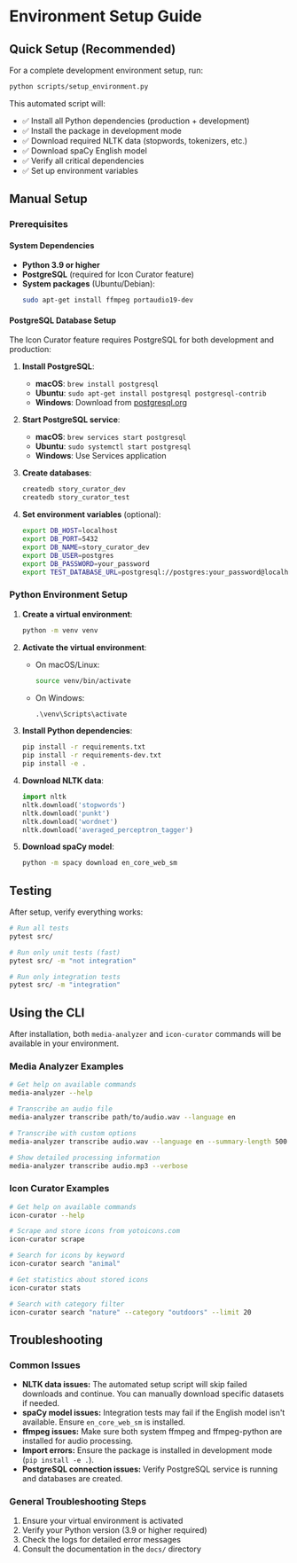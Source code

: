 # Environment Setup Guide

## Quick Setup (Recommended)

For a complete development environment setup, run:

```bash
python scripts/setup_environment.py
```

This automated script will:
- ✅ Install all Python dependencies (production + development)
- ✅ Install the package in development mode
- ✅ Download required NLTK data (stopwords, tokenizers, etc.)
- ✅ Download spaCy English model
- ✅ Verify all critical dependencies
- ✅ Set up environment variables

## Manual Setup

### Prerequisites

#### System Dependencies
- **Python 3.9 or higher**
- **PostgreSQL** (required for Icon Curator feature)
- **System packages** (Ubuntu/Debian):
  ```bash
  sudo apt-get install ffmpeg portaudio19-dev
  ```

#### PostgreSQL Database Setup
The Icon Curator feature requires PostgreSQL for both development and production:

1. **Install PostgreSQL**:
   - **macOS**: `brew install postgresql`
   - **Ubuntu**: `sudo apt-get install postgresql postgresql-contrib`
   - **Windows**: Download from [postgresql.org](https://www.postgresql.org/download/windows/)

2. **Start PostgreSQL service**:
   - **macOS**: `brew services start postgresql`
   - **Ubuntu**: `sudo systemctl start postgresql`
   - **Windows**: Use Services application

3. **Create databases**:
   ```bash
   createdb story_curator_dev
   createdb story_curator_test
   ```

4. **Set environment variables** (optional):
   ```bash
   export DB_HOST=localhost
   export DB_PORT=5432
   export DB_NAME=story_curator_dev
   export DB_USER=postgres
   export DB_PASSWORD=your_password
   export TEST_DATABASE_URL=postgresql://postgres:your_password@localhost:5432/story_curator_test
   ```

### Python Environment Setup

1. **Create a virtual environment**:
   ```bash
   python -m venv venv
   ```

2. **Activate the virtual environment**:
   - On macOS/Linux:
     ```bash
     source venv/bin/activate
     ```
   - On Windows:
     ```cmd
     .\venv\Scripts\activate
     ```

3. **Install Python dependencies**:
   ```bash
   pip install -r requirements.txt
   pip install -r requirements-dev.txt
   pip install -e .
   ```

4. **Download NLTK data**:
   ```python
   import nltk
   nltk.download('stopwords')
   nltk.download('punkt')
   nltk.download('wordnet')
   nltk.download('averaged_perceptron_tagger')
   ```

5. **Download spaCy model**:
   ```bash
   python -m spacy download en_core_web_sm
   ```

## Testing

After setup, verify everything works:

```bash
# Run all tests
pytest src/

# Run only unit tests (fast)
pytest src/ -m "not integration"

# Run only integration tests
pytest src/ -m "integration"
```

## Using the CLI

After installation, both `media-analyzer` and `icon-curator` commands will be available in your environment.

### Media Analyzer Examples
```bash
# Get help on available commands
media-analyzer --help

# Transcribe an audio file
media-analyzer transcribe path/to/audio.wav --language en

# Transcribe with custom options
media-analyzer transcribe audio.wav --language en --summary-length 500 --output results.txt

# Show detailed processing information
media-analyzer transcribe audio.mp3 --verbose
```

### Icon Curator Examples
```bash
# Get help on available commands
icon-curator --help

# Scrape and store icons from yotoicons.com
icon-curator scrape

# Search for icons by keyword
icon-curator search "animal"

# Get statistics about stored icons
icon-curator stats

# Search with category filter
icon-curator search "nature" --category "outdoors" --limit 20
```

## Troubleshooting

### Common Issues

- **NLTK data issues:** The automated setup script will skip failed downloads and continue. You can manually download specific datasets if needed.
- **spaCy model issues:** Integration tests may fail if the English model isn't available. Ensure `en_core_web_sm` is installed.
- **ffmpeg issues:** Make sure both system ffmpeg and ffmpeg-python are installed for audio processing.
- **Import errors:** Ensure the package is installed in development mode (`pip install -e .`).
- **PostgreSQL connection issues:** Verify PostgreSQL service is running and databases are created.

### General Troubleshooting Steps

1. Ensure your virtual environment is activated
2. Verify your Python version (3.9 or higher required)
3. Check the logs for detailed error messages
4. Consult the documentation in the `docs/` directory
